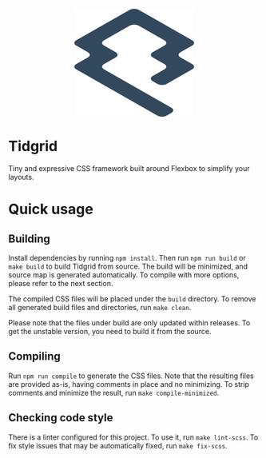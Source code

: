 <p align="center">
    <img src="assets/logo.svg">
</p>

# Tidgrid

Tiny and expressive CSS framework built around Flexbox to simplify your layouts.

# Quick usage

## Building

Install dependencies by running `npm install`. Then run `npm run build` or `make build` to build Tidgrid from source. The build will be minimized,
and source map is generated automatically. To compile with more options,
please refer to the next section.

The compiled CSS files will be placed under the `build` directory.
To remove all generated build files and directories, run `make clean`.

Please note that the files under build are only updated within
releases. To get the unstable version, you need to build it from the source.

## Compiling

Run `npm run compile` to generate the CSS files. Note that the resulting files
are provided as-is, having comments in place and no minimizing. To strip
comments and minimize the result, run `make compile-minimized`.

## Checking code style

There is a linter configured for this project. To use it,
run `make lint-scss`. To fix style issues that may be automatically
fixed, run `make fix-scss`.
